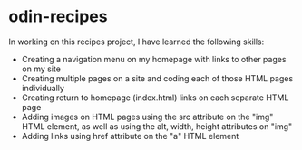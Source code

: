 # odin-recipes
In working on this recipes project, I have learned the following skills:
- Creating a navigation menu on my homepage with links to other pages on my site
- Creating multiple pages on a site and coding each of those HTML pages individually
- Creating return to homepage (index.html) links on each separate HTML page
- Adding images on HTML pages using the src attribute on the "img" HTML element, as well as using the alt, width, height attributes on "img"
- Adding links using href attribute on the "a" HTML element
